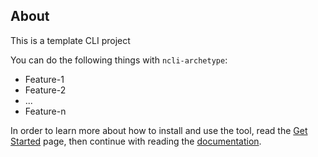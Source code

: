 ## About

This is a template CLI project

You can do the following things with `ncli-archetype`:

- Feature-1
- Feature-2
- ...
- Feature-n

In order to learn more about how to install and use the tool, read the [Get Started](getStarted.html) page, then continue with reading the [documentation](documentation.html).
